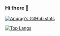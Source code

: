 ### Hi there 👋



[![Anurag's GitHub stats](https://github-readme-stats.vercel.app/api?username=macelux)](https://github.com/macelux/github-readme-stats)

<!--
**macelux/macelux** is a ✨ _special_ ✨ repository because its `README.md` (this file) appears on your GitHub profile.

Here are some ideas to get you started:

- 🔭 I’m currently working on ...
- 🌱 I’m currently learning ...
- 👯 I’m looking to collaborate on ...
- 🤔 I’m looking for help with ...
- 💬 Ask me about ...
- 📫 How to reach me: ...
- 😄 Pronouns: ...
- ⚡ Fun fact: ...
-->

[![Top Langs](https://github-readme-stats.vercel.app/api/top-langs/?username=macelux&count_private=true&show_icons=true&theme=radical&layout=compact)](https://github.com/macelux/github-readme-stats)
